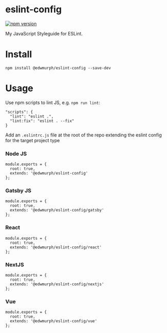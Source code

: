 # eslint-config
[![npm version](https://badge.fury.io/js/%40edwmurph%2Feslint-config.svg)](https://badge.fury.io/js/%40edwmurph%2Feslint-config)

My JavaScript Styleguide for ESLint.

# Install

`npm install @edwmurph/eslint-config --save-dev`

# Usage

Use npm scripts to lint JS, e.g. `npm run lint`:
```
"scripts": {
  "lint": "eslint .",
  "lint:fix": "eslint . --fix"
}
```

Add an `.eslintrc.js` file at the root of the repo extending the eslint config for the target project type

### Node JS

```
module.exports = {
  root: true,
  extends: '@edwmurph/eslint-config'
};
```

### Gatsby JS

```
module.exports = {
  root: true,
  extends: '@edwmurph/eslint-config/gatsby'
};
```

### React

```
module.exports = {
  root: true,
  extends: '@edwmurph/eslint-config/react'
};
```

### NextJS

```
module.exports = {
  root: true,
  extends: '@edwmurph/eslint-config/nextjs'
};
```

### Vue

```
module.exports = {
  root: true,
  extends: '@edwmurph/eslint-config/vue'
};
```
